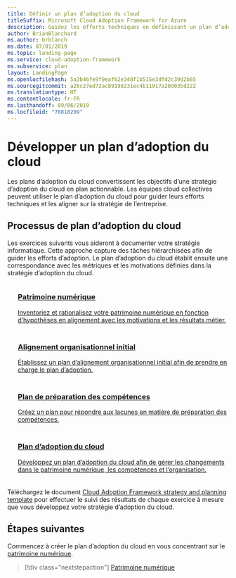 ```yaml
---
title: Définir un plan d’adoption du cloud
titleSuffix: Microsoft Cloud Adoption Framework for Azure
description: Guidez les efforts techniques en définissant un plan d’adoption du cloud.
author: BrianBlanchard
ms.author: brblanch
ms.date: 07/01/2019
ms.topic: landing-page
ms.service: cloud-adoption-framework
ms.subservice: plan
layout: LandingPage
ms.openlocfilehash: 5a3b46fe9f9eaf62e348f1b515e3dfd2c39d2b65
ms.sourcegitcommit: a26c27ed72ac89198231ec4b11917a20d03bd222
ms.translationtype: HT
ms.contentlocale: fr-FR
ms.lasthandoff: 09/06/2019
ms.locfileid: "70818299"
---
```

<!-- markdownlint-disable MD026 -->

# <a name="develop-a-cloud-adoption-plan"></a>Développer un plan d’adoption du cloud

Les plans d’adoption du cloud convertissent les objectifs d’une stratégie d’adoption du cloud en plan actionnable. Les équipes cloud collectives peuvent utiliser le plan d’adoption du cloud pour guider leurs efforts techniques et les aligner sur la stratégie de l’entreprise.

## <a name="cloud-adoption-plan-process"></a>Processus de plan d’adoption du cloud

Les exercices suivants vous aideront à documenter votre stratégie informatique. Cette approche capture des tâches hiérarchisées afin de guider les efforts d’adoption. Le plan d’adoption du cloud établit ensuite une correspondance avec les métriques et les motivations définies dans la stratégie d’adoption du cloud.

<!-- markdownlint-disable MD033 -->

<ul class="panelContent cardsF">
    <li style="display: flex; flex-direction: column;">
        <a href="../digital-estate/rationalize.md">
            <div class="cardSize">
                <div class="cardPadding" style="padding-bottom:10px;">
                    <div class="card" style="padding-bottom:10px;">
                        <div class="cardImageOuter">
                            <div class="cardImage">
                                <img alt="" src="../_images/icons/1.png" data-linktype="external">
                            </div>
                        </div>
                        <div class="cardText" style="padding-left:0px;">
                            <h3>Patrimoine numérique</h3>
Inventoriez et rationalisez votre patrimoine numérique en fonction d’hypothèses en alignement avec les motivations et les résultats métier.
                        </div>
                    </div>
                </div>
            </div>
        </a>
    </li>
    <li style="display: flex; flex-direction: column;">
        <a href="./initial-org-alignment.md">
            <div class="cardSize">
                <div class="cardPadding" style="padding-bottom:10px;">
                    <div class="card" style="padding-bottom:10px;">
                        <div class="cardImageOuter">
                            <div class="cardImage">
                                <img alt="" src="../_images/icons/2.png" data-linktype="external">
                            </div>
                        </div>
                        <div class="cardText" style="padding-left:0px;">
                            <h3>Alignement organisationnel initial</h3>
Établissez un plan d’alignement organisationnel initial afin de prendre en charge le plan d’adoption.
                        </div>
                    </div>
                </div>
            </div>
        </a>
    </li>
    <li style="display: flex; flex-direction: column;">
        <a href="./adapt-roles-skills-processes.md">
            <div class="cardSize">
                <div class="cardPadding" style="padding-bottom:10px;">
                    <div class="card" style="padding-bottom:10px;">
                        <div class="cardImageOuter">
                            <div class="cardImage">
                                <img alt="" src="../_images/icons/3.png" data-linktype="external">
                            </div>
                        </div>
                        <div class="cardText" style="padding-left:0px;">
                            <h3>Plan de préparation des compétences</h3>
Créez un plan pour répondre aux lacunes en matière de préparation des compétences.
                        </div>
                    </div>
                </div>
            </div>
        </a>
    </li>
    <li style="display: flex; flex-direction: column;">
        <a href="./plan-intro.md">
            <div class="cardSize">
                <div class="cardPadding" style="padding-bottom:10px;">
                    <div class="card" style="padding-bottom:10px;">
                        <div class="cardImageOuter">
                            <div class="cardImage">
                                <img alt="" src="../_images/icons/4.png" data-linktype="external">
                            </div>
                        </div>
                        <div class="cardText" style="padding-left:0px;">
                            <h3>Plan d’adoption du cloud</h3>
Développez un plan d’adoption du cloud afin de gérer les changements dans le patrimoine numérique, les compétences et l’organisation.
                        </div>
                    </div>
                </div>
            </div>
        </a>
    </li>
</ul>

Téléchargez le document [Cloud Adoption Framework strategy and planning template](https://archcenter.blob.core.windows.net/cdn/fusion/readiness/Microsoft-Cloud-Adoption-Framework-Strategy-and-Plan-Template.docx) pour effectuer le suivi des résultats de chaque exercice à mesure que vous développez votre stratégie d’adoption du cloud.

## <a name="next-steps"></a>Étapes suivantes

Commencez à créer le plan d’adoption du cloud en vous concentrant sur le [patrimoine numérique](../digital-estate/index.md).

> [!div class="nextstepaction"]
> [Patrimoine numérique](../digital-estate/index.md)
